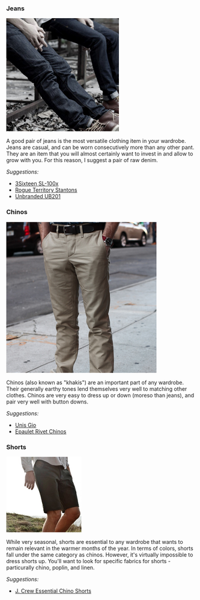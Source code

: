 ### Jeans
![](/assets/images/jeans.png)

A good pair of jeans is the most versatile clothing item in your wardrobe. Jeans are casual, and can be worn consecutively more than any other pant. They are an item that you will almost certainly want to invest in and allow to grow with you. For this reason, I suggest a pair of raw denim.

*Suggestions:*

- [3Sixteen SL-100x][3sixteen]
- [Rogue Territory Stantons][stantons]
- [Unbranded UB201][unbranded]


### Chinos
![](/assets/images/chinos.png)

Chinos (also known as "khakis") are an important part of any wardrobe. Their generally earthy tones lend themselves very well to matching other clothes. Chinos are very easy to dress up or down (moreso than jeans), and pair very well with button downs.

*Suggestions:*

- [Unis Gio][unis]
- [Epaulet Rivet Chinos][epaulet]


### Shorts
![](/assets/images/shorts.png)

While very seasonal, shorts are essential to any wardrobe that wants to remain relevant in the warmer months of the year. In terms of colors, shorts fall under the same category as chinos. However, it's virtually impossible to dress shorts up. You'll want to look for specific fabrics for shorts - particurally chino, poplin, and linen.

*Suggestions:*

- [J. Crew Essential Chino Shorts][jcrew-shorts]

[3sixteen]: http://www.3sixteen.com/collections/denim/products/sl100x-straight-raw-indigo-selvedge-denim
[stantons]: http://www.rogueterritory.com/shop/stanton/
[unbranded]: http://theunbrandedbrand.com/collections/all/products/ub201-tapered-fit-indigo-selvedge
[unis]: http://unisnewyork.com/products/gio
[epaulet]: http://epauletnewyork.com/collections/bottoms/Rivet-Chinos
[jcrew-shorts]: https://www.jcrew.com/mens_category/shortsswim/chino/PRDOVR~62952/62952.jsp

